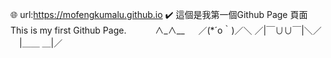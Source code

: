 🌐 url:https://mofengkumalu.github.io
✔️ 這個是我第一個Github Page 頁面
    This is my first Github Page.
　　　∧_∧__
　 ／(*´o｀)／＼
／|￣∪∪￣|＼／
　|＿＿ ＿|／

